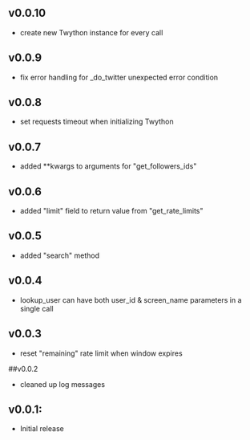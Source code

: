 ## v0.0.10
* create new Twython instance for every call

## v0.0.9
* fix error handling for _do_twitter unexpected error condition

## v0.0.8
* set requests timeout when initializing Twython

## v0.0.7
* added **kwargs to arguments for "get_followers_ids"

## v0.0.6
* added "limit" field to return value from "get_rate_limits"

## v0.0.5
* added "search" method

## v0.0.4

* lookup_user can have both user_id & screen_name parameters in a single call

## v0.0.3

* reset "remaining" rate limit when window expires


##v0.0.2

* cleaned up log messages


## v0.0.1:

* Initial release
